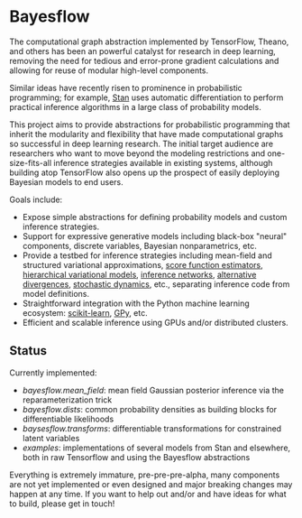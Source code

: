 # Bayesflow

The computational graph abstraction implemented by TensorFlow, Theano, and others has been an powerful catalyst for research in deep learning, removing the need for tedious and error-prone gradient calculations and allowing for reuse of modular high-level components. 

Similar ideas have recently risen to prominence in probabilistic programming; for example, [Stan](http://mc-stan.org/) uses automatic differentiation to perform practical inference algorithms in a large class of  probability models. 

This project aims to provide abstractions for probabilistic programming that inherit the modularity and flexibility that have made computational graphs so successful in deep learning research. The initial target audience are researchers who want to move beyond the modeling restrictions and one-size-fits-all inference strategies available in existing systems, although building atop TensorFlow also opens up the prospect of easily deploying Bayesian models to end users. 

Goals include:
- Expose simple abstractions for defining probability models and custom inference strategies.
- Support for expressive generative models including black-box "neural" components, discrete variables, Bayesian nonparametrics, etc.
- Provide a testbed for inference strategies including mean-field and structured variational approximations, [score function estimators](http://approximateinference.org/accepted/WeberEtAl2015.pdf), [hierarchical variational models](http://arxiv.org/abs/1511.02386), [inference networks](http://arxiv.org/abs/1312.6114), [alternative divergences](http://arxiv.org/abs/1511.03243), [stochastic dynamics](http://www.icml-2011.org/papers/398_icmlpaper.pdf), etc., separating inference code from model definitions.
- Straightforward integration with the Python machine learning ecosystem: [scikit-learn](http://scikit-learn.org/stable/), [GPy](https://sheffieldml.github.io/GPy/), etc.
- Efficient and scalable inference using GPUs and/or distributed clusters. 

## Status

Currently implemented:
- *bayesflow.mean_field*: mean field Gaussian posterior inference via the reparameterization trick
- *bayesflow.dists*: common probability densities as building blocks for differentiable likelihoods
- *baysesflow.transforms*: differentiable transformations for constrained latent variables
- *examples*: implementations of several models from Stan and elsewhere, both in raw Tensorflow and using the Bayesflow abstractions

Everything is extremely immature, pre-pre-pre-alpha, many components are not yet implemented or even designed and major breaking changes may happen at any time. If you want to help out and/or and have ideas for what to build, please get in touch!
